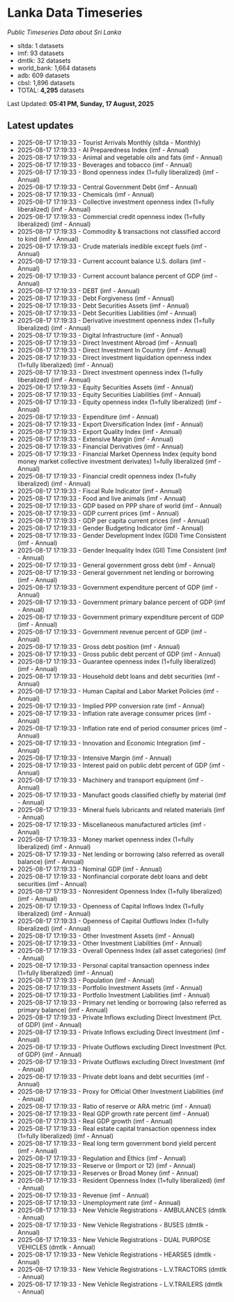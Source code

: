 # Lanka Data Timeseries
*Public Timeseries Data about Sri Lanka*

* sltda: 1 datasets
* imf: 93 datasets
* dmtlk: 32 datasets
* world_bank: 1,664 datasets
* adb: 609 datasets
* cbsl: 1,896 datasets
* TOTAL: **4,295** datasets

Last Updated: **05:41 PM, Sunday, 17 August, 2025**

## Latest updates

* 2025-08-17 17:19:33 - Tourist Arrivals Monthly (sltda - Monthly)
* 2025-08-17 17:19:33 - AI Preparedness Index (imf - Annual)
* 2025-08-17 17:19:33 - Animal and vegetable oils and fats (imf - Annual)
* 2025-08-17 17:19:33 - Beverages and tobacco (imf - Annual)
* 2025-08-17 17:19:33 - Bond openness index (1=fully liberalized) (imf - Annual)
* 2025-08-17 17:19:33 - Central Government Debt (imf - Annual)
* 2025-08-17 17:19:33 - Chemicals (imf - Annual)
* 2025-08-17 17:19:33 - Collective investment openness index (1=fully liberalized) (imf - Annual)
* 2025-08-17 17:19:33 - Commercial credit openness index (1=fully liberalized) (imf - Annual)
* 2025-08-17 17:19:33 - Commodity & transactions not classified accord to kind (imf - Annual)
* 2025-08-17 17:19:33 - Crude materials inedible except fuels (imf - Annual)
* 2025-08-17 17:19:33 - Current account balance U.S. dollars (imf - Annual)
* 2025-08-17 17:19:33 - Current account balance percent of GDP (imf - Annual)
* 2025-08-17 17:19:33 - DEBT (imf - Annual)
* 2025-08-17 17:19:33 - Debt Forgiveness (imf - Annual)
* 2025-08-17 17:19:33 - Debt Securities Assets (imf - Annual)
* 2025-08-17 17:19:33 - Debt Securities Liabilities (imf - Annual)
* 2025-08-17 17:19:33 - Derivative investment openness index (1=fully liberalized) (imf - Annual)
* 2025-08-17 17:19:33 - Digital Infrastructure (imf - Annual)
* 2025-08-17 17:19:33 - Direct Investment Abroad (imf - Annual)
* 2025-08-17 17:19:33 - Direct Investment In Country (imf - Annual)
* 2025-08-17 17:19:33 - Direct investment liquidation openness index (1=fully liberalized) (imf - Annual)
* 2025-08-17 17:19:33 - Direct investment openness index (1=fully liberalized) (imf - Annual)
* 2025-08-17 17:19:33 - Equity Securities Assets (imf - Annual)
* 2025-08-17 17:19:33 - Equity Securities Liabilities (imf - Annual)
* 2025-08-17 17:19:33 - Equity openness index (1=fully liberalized) (imf - Annual)
* 2025-08-17 17:19:33 - Expenditure (imf - Annual)
* 2025-08-17 17:19:33 - Export Diversification Index (imf - Annual)
* 2025-08-17 17:19:33 - Export Quality Index (imf - Annual)
* 2025-08-17 17:19:33 - Extensive Margin (imf - Annual)
* 2025-08-17 17:19:33 - Financial Derivatives (imf - Annual)
* 2025-08-17 17:19:33 - Financial Market Openness Index (equity bond money market collective investment derivates) 1=fully liberalized (imf - Annual)
* 2025-08-17 17:19:33 - Financial credit openness index (1=fully liberalized) (imf - Annual)
* 2025-08-17 17:19:33 - Fiscal Rule Indicator (imf - Annual)
* 2025-08-17 17:19:33 - Food and live animals (imf - Annual)
* 2025-08-17 17:19:33 - GDP based on PPP share of world (imf - Annual)
* 2025-08-17 17:19:33 - GDP current prices (imf - Annual)
* 2025-08-17 17:19:33 - GDP per capita current prices (imf - Annual)
* 2025-08-17 17:19:33 - Gender Budgeting Indicator (imf - Annual)
* 2025-08-17 17:19:33 - Gender Development Index (GDI) Time Consistent (imf - Annual)
* 2025-08-17 17:19:33 - Gender Inequality Index (GII) Time Consistent (imf - Annual)
* 2025-08-17 17:19:33 - General government gross debt (imf - Annual)
* 2025-08-17 17:19:33 - General government net lending or borrowing (imf - Annual)
* 2025-08-17 17:19:33 - Government expenditure percent of GDP (imf - Annual)
* 2025-08-17 17:19:33 - Government primary balance percent of GDP (imf - Annual)
* 2025-08-17 17:19:33 - Government primary expenditure percent of GDP (imf - Annual)
* 2025-08-17 17:19:33 - Government revenue percent of GDP (imf - Annual)
* 2025-08-17 17:19:33 - Gross debt position (imf - Annual)
* 2025-08-17 17:19:33 - Gross public debt percent of GDP (imf - Annual)
* 2025-08-17 17:19:33 - Guarantee openness index (1=fully liberalized) (imf - Annual)
* 2025-08-17 17:19:33 - Household debt loans and debt securities (imf - Annual)
* 2025-08-17 17:19:33 - Human Capital and Labor Market Policies (imf - Annual)
* 2025-08-17 17:19:33 - Implied PPP conversion rate (imf - Annual)
* 2025-08-17 17:19:33 - Inflation rate average consumer prices (imf - Annual)
* 2025-08-17 17:19:33 - Inflation rate end of period consumer prices (imf - Annual)
* 2025-08-17 17:19:33 - Innovation and Economic Integration (imf - Annual)
* 2025-08-17 17:19:33 - Intensive Margin (imf - Annual)
* 2025-08-17 17:19:33 - Interest paid on public debt percent of GDP (imf - Annual)
* 2025-08-17 17:19:33 - Machinery and transport equipment (imf - Annual)
* 2025-08-17 17:19:33 - Manufact goods classified chiefly by material (imf - Annual)
* 2025-08-17 17:19:33 - Mineral fuels lubricants and related materials (imf - Annual)
* 2025-08-17 17:19:33 - Miscellaneous manufactured articles (imf - Annual)
* 2025-08-17 17:19:33 - Money market openness index (1=fully liberalized) (imf - Annual)
* 2025-08-17 17:19:33 - Net lending or borrowing (also referred as overall balance) (imf - Annual)
* 2025-08-17 17:19:33 - Nominal GDP (imf - Annual)
* 2025-08-17 17:19:33 - Nonfinancial corporate debt loans and debt securities (imf - Annual)
* 2025-08-17 17:19:33 - Nonresident Openness Index (1=fully liberalized) (imf - Annual)
* 2025-08-17 17:19:33 - Openness of Capital Inflows Index (1=fully liberalized) (imf - Annual)
* 2025-08-17 17:19:33 - Openness of Capital Outflows Index (1=fully liberalized) (imf - Annual)
* 2025-08-17 17:19:33 - Other Investment Assets (imf - Annual)
* 2025-08-17 17:19:33 - Other Investment Liabilities (imf - Annual)
* 2025-08-17 17:19:33 - Overall Openness Index (all asset categories) (imf - Annual)
* 2025-08-17 17:19:33 - Personal capital transaction openness index (1=fully liberalized) (imf - Annual)
* 2025-08-17 17:19:33 - Population (imf - Annual)
* 2025-08-17 17:19:33 - Portfolio Investment Assets (imf - Annual)
* 2025-08-17 17:19:33 - Portfolio Investment Liabilities (imf - Annual)
* 2025-08-17 17:19:33 - Primary net lending or borrowing (also referred as primary balance) (imf - Annual)
* 2025-08-17 17:19:33 - Private Inflows excluding Direct Investment (Pct. of GDP) (imf - Annual)
* 2025-08-17 17:19:33 - Private Inflows excluding Direct Investment (imf - Annual)
* 2025-08-17 17:19:33 - Private Outflows excluding Direct Investment (Pct. of GDP) (imf - Annual)
* 2025-08-17 17:19:33 - Private Outflows excluding Direct Investment (imf - Annual)
* 2025-08-17 17:19:33 - Private debt loans and debt securities (imf - Annual)
* 2025-08-17 17:19:33 - Proxy for Official Other Investment Liabilities (imf - Annual)
* 2025-08-17 17:19:33 - Ratio of reserve or ARA metric (imf - Annual)
* 2025-08-17 17:19:33 - Real GDP growth rate percent (imf - Annual)
* 2025-08-17 17:19:33 - Real GDP growth (imf - Annual)
* 2025-08-17 17:19:33 - Real estate capital transaction openness index (1=fully liberalized) (imf - Annual)
* 2025-08-17 17:19:33 - Real long term government bond yield percent (imf - Annual)
* 2025-08-17 17:19:33 - Regulation and Ethics (imf - Annual)
* 2025-08-17 17:19:33 - Reserve or (Import or 12) (imf - Annual)
* 2025-08-17 17:19:33 - Reserves or Broad Money (imf - Annual)
* 2025-08-17 17:19:33 - Resident Openness Index (1=fully liberalized) (imf - Annual)
* 2025-08-17 17:19:33 - Revenue (imf - Annual)
* 2025-08-17 17:19:33 - Unemployment rate (imf - Annual)
* 2025-08-17 17:19:33 - New Vehicle Registrations - AMBULANCES (dmtlk - Annual)
* 2025-08-17 17:19:33 - New Vehicle Registrations - BUSES (dmtlk - Annual)
* 2025-08-17 17:19:33 - New Vehicle Registrations - DUAL PURPOSE VEHICLES (dmtlk - Annual)
* 2025-08-17 17:19:33 - New Vehicle Registrations - HEARSES (dmtlk - Annual)
* 2025-08-17 17:19:33 - New Vehicle Registrations - L.V.TRACTORS (dmtlk - Annual)
* 2025-08-17 17:19:33 - New Vehicle Registrations - L.V.TRAILERS (dmtlk - Annual)